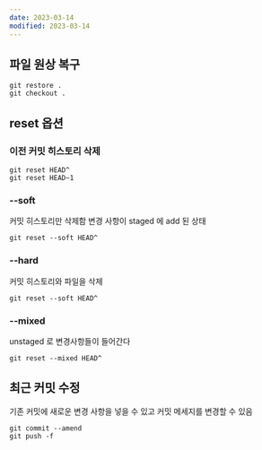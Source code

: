 ```yaml
---
date: 2023-03-14
modified: 2023-03-14
---
```


## 파일 원상 복구

```
git restore .
git checkout .
```

## reset 옵션

### 이전 커밋 히스토리 삭제

```
git reset HEAD^
git reset HEAD~1
```

### --soft

커밋 히스토리만 삭제함
변경 사항이 staged 에 add 된 상태

```
git reset --soft HEAD^
```

### --hard

커밋 히스토리와 파일을 삭제

```
git reset --soft HEAD^
```

### --mixed

unstaged 로 변경사항들이 들어간다

```
git reset --mixed HEAD^
```

## 최근 커밋 수정

기존 커밋에 새로운 변경 사항을 넣을 수 있고
커밋 메세지를 변경할 수 있음

```
git commit --amend
git push -f
```
